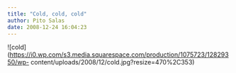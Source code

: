 ```yaml
---
title: "Cold, cold, cold"
author: Pito Salas
date: 2008-12-24 16:04:23
---
```



![cold](https://i0.wp.com/s3.media.squarespace.com/production/1075723/12829350/wp-
content/uploads/2008/12/cold.jpg?resize=470%2C353)


